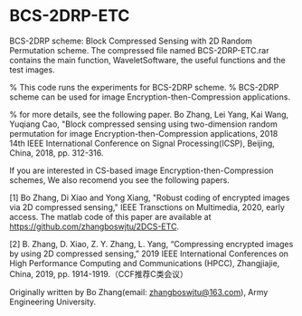 # BCS-2DRP-ETC
BCS-2DRP scheme: Block Compressed Sensing with 2D Random Permutation scheme. The compressed file named BCS-2DRP-ETC.rar contains the main function, WaveletSoftware, the useful functions and the test images. 

% This code runs the experiments for BCS-2DRP scheme. 
% BCS-2DRP scheme can be used for image Encryption-then-Compression applications. 

% for more details, see the following paper.
Bo Zhang, Lei Yang, Kai Wang, Yuqiang Cao, "Block compressed sensing using   two-dimension random permutation for image Encryption-then-Compression applications, 
2018 14th IEEE International Conference on Signal Processing(ICSP), Beijing, China, 2018, pp. 312-316.

If you are interested in CS-based image Encryption-then-Compression schemes, We also recomend you see the following papers.

[1] Bo Zhang, Di Xiao and Yong Xiang, "Robust coding of encrypted images via 2D compressed sensing," IEEE Transctions on Multimedia, 2020, early access. The matlab code of this paper are available at https://github.com/zhangboswjtu/2DCS-ETC.

[2] B. Zhang, D. Xiao, Z. Y. Zhang, L. Yang, “Compressing encrypted images by using 2D compressed sensing,” 2019 IEEE International Conferences on High Performance Computing and Communications (HPCC), Zhangjiajie, China, 2019, pp. 1914-1919.（CCF推荐C类会议）

Originally written by Bo Zhang(email: zhangboswjtu@163.com), Army Engineering University. 
